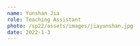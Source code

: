 ```yaml
---
name: Yunshan Jia
role: Teaching Assistant
photo: /sp22/assets/images/jiayunshan.jpg
date: 2022-1-3
---
```

